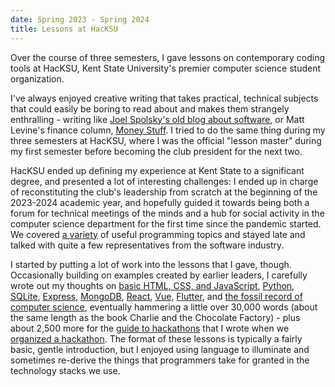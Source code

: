 ```yaml
---
date: Spring 2023 - Spring 2024
title: Lessons at HacKSU
---
```


Over the course of three semesters, I gave lessons on contemporary coding tools at HacKSU, Kent State University's premier computer science student organization.

<!--more-->

I've always enjoyed creative writing that takes practical, technical subjects that could easily be boring to read about and makes them strangely enthralling - writing like [Joel Spolsky's old blog about software](https://www.joelonsoftware.com/2008/03/17/martian-headsets/), or Matt Levine's finance column, [Money Stuff](https://www.bloomberg.com/account/newsletters/money-stuff). I tried to do the same thing during my three semesters at HacKSU, where I was the official "lesson master" during my first semester before becoming the club president for the next two.

HacKSU ended up defining my experience at Kent State to a significant degree, and presented a lot of interesting challenges: I ended up in charge of reconstituting the club's leadership from scratch at the beginning of the 2023-2024 academic year, and hopefully guided it towards being both a forum for technical meetings of the minds and a hub for social activity in the computer science department for the first time since the pandemic started. We covered [a variety](https://hacksu.com/meetings) of useful programming topics and stayed late and talked with quite a few representatives from the software industry.

I started by putting a lot of work into the lessons that I gave, though. Occasionally building on examples created by earlier leaders, I carefully wrote out my thoughts on [basic HTML, CSS, and JavaScript](https://github.com/hacksu/HTML-CSS/tree/bd9b4c6aa92654ce196dcbd9e6933e7ff273ee45), [Python](https://github.com/hacksu/How-To-Python/tree/163e8c3d929123cd73bd8e166c5129287855fb4e), [SQLite](https://github.com/hacksu/Python-SQL-Lesson/tree/acee0e62421c1574efbe4e0325479b969976fb09), [Express](https://github.com/hacksu/express-guestbook/tree/0c2ba2498e548643020d54dceae73e87639a7cb7), [MongoDB](https://github.com/hacksu/pokemongo/tree/44abc55e4f35748d0218a0847b6592a56e6b02c0), [React](https://github.com/hacksu/react-tutorial/tree/b0264a2e1938043f764b567783bb38662afac07b), [Vue](https://github.com/hacksu/the-modern-web-via-vue/tree/5f017bba8ab5a565704b68fac682ac4c23aba2e8), [Flutter](https://github.com/hacksu/flutter-app-lesson/tree/a1538c6ef1921bdaf6fdd19a8c612f6b0954d160), and [the fossil record of computer science](https://github.com/hacksu/fossil-record/tree/7db7a7da2c0a1e5e49eead9c9a75a1d717d0ff53), eventually hammering a little over 30,000 words (about the same length as the book Charlie and the Chocolate Factory) - plus about 2,500 more for the [guide to hackathons](https://khe.io/guide) that I wrote when we [organized a hackathon](https://kent-hack-enough-2024.devpost.com/). The format of these lessons is typically a fairly basic, gentle introduction, but I enjoyed using language to illuminate and sometimes re-derive the things that programmers take for granted in the technology stacks we use.
